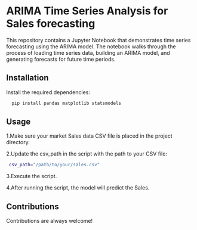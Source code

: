 
# ARIMA Time Series Analysis for Sales forecasting
This repository contains a Jupyter Notebook that demonstrates time series forecasting using the ARIMA model. The notebook walks through the process of loading time series data, building an ARIMA model, and generating forecasts for future time periods.



## Installation

Install the required dependencies:

```bash
  pip install pandas matplotlib statsmodels
```




## Usage

1.Make sure your market Sales data CSV file is placed in the project directory.

2.Update the csv_path in the script with the path to your CSV file:
```bash
 csv_path="/path/to/your/sales.csv"
```
3.Execute the script.

4.After running the script, the model will predict the Sales.


## Contributions

Contributions are always welcome!



